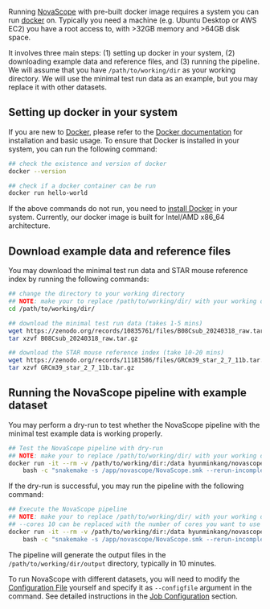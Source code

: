 Running [NovaScope](../index.md) with pre-built docker image requires a system you can run [docker](https://www.docker.com/) on. Typically you need a machine (e.g. Ubuntu Desktop or AWS EC2) you have a root access to, with >32GB memory and >64GB disk space.

It involves three main steps: (1) setting up docker in your system, (2) downloading example data and reference files, and (3) running the pipeline. We will assume that you have `/path/to/working/dir` as your working directory. We will use the minimal test run data as an example, but you may replace it with other datasets.

## Setting up docker in your system

If you are new to [Docker](https://www.docker.com/), please refer to the [Docker documentation](https://docs.docker.com/get-started/) for installation and basic usage. To ensure that Docker is installed in your system, you can run the following command:

```bash
## check the existence and version of docker
docker --version

## check if a docker container can be run
docker run hello-world
```

If the above commands do not run, you need to [install Docker](https://docs.docker.com/get-docker/) in your system. Currently, our docker image is built for Intel/AMD x86_64 architecture. 

## Download example data and reference files

You may download the minimal test run data and STAR mouse reference index by running the following commands:

```bash
## change the directory to your working directory
## NOTE: make your to replace /path/to/working/dir/ with your working directory
cd /path/to/working/dir/

## download the minimal test run data (takes 1-5 mins) 
wget https://zenodo.org/records/10835761/files/B08Csub_20240318_raw.tar.gz
tar xzvf B08Csub_20240318_raw.tar.gz

## download the STAR mouse reference index (take 10-20 mins)
wget https://zenodo.org/records/11181586/files/GRCm39_star_2_7_11b.tar.gz
tar xzvf GRCm39_star_2_7_11b.tar.gz
```

## Running the NovaScope pipeline with example dataset

You may perform a dry-run to test whether the NovaScope pipeline with the minimal test example data is working properly. 

```bash
## Test the NovaScope pipeline with dry-run
## NOTE: make your to replace /path/to/working/dir/ with your working directory
docker run -it --rm -v /path/to/working/dir:/data hyunminkang/novascope \
    bash -c "snakemake -s /app/novascope/NovaScope.smk --rerun-incomplete -d data/output --configfile /app/novascope/testrun/minimal_test_run/config_job_docker.yaml --dry-run -p"
```

If the dry-run is successful, you may run the pipeline with the following command:

```bash
## Execute the NovaScope pipeline 
## NOTE: make your to replace /path/to/working/dir/ with your working directory
## --cores 10 can be replaced with the number of cores you want to use
docker run -it --rm -v /path/to/working/dir:/data hyunminkang/novascope \
    bash -c "snakemake -s /app/novascope/NovaScope.smk --rerun-incomplete -d data/output --configfile /app/novascope/testrun/minimal_test_run/config_job_docker.yaml -p --cores 10"
```

The pipeline will generate the output files in the `/path/to/working/dir/output` directory, typically in 10 minutes.

To run NovaScope with different datasets, you will need to modify the [Configuration File](https://github.com/seqscope/NovaScope/blob/main/testrun/minimal_test_run/config_job_docker.yaml) yourself and specify it as `--configfile` argument in the command. See detailed instructions in the [Job Configuration](../getting_started/job_config.md) section.
